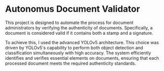 # Autonomus Document Validator

This project is designed to automate the process for document administrators by verifying the authenticity of documents. Specifically, a document is considered valid if it contains both a stamp and a signature.

To achieve this, I used the advanced YOLOv5 architecture. This choice was driven by YOLOv5's capability to perform both object detection and classification simultaneously with high accuracy. The system efficiently identifies and verifies essential elements on documents, ensuring that each processed document meets the required authenticity standards.
